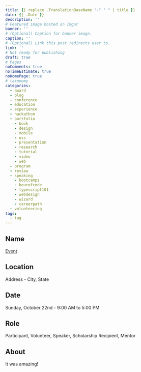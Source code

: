 ```yaml
---
title: {{ replace .TranslationBaseName "-" " " | title }}
date: {{ .Date }}
description: ''
# Featured image hosted on Imgur
banner: ''
# (Optional) Caption for banner image.
caption: ''
# (Optional) Link this post redirects user to.
link: ''
# Not ready for publishing
draft: true
# Pages
noComments: true
noTimeEstimate: true
noHomePage: true
# taxonomy
categories:
  - award
  - blog
  - conference
  - education
  - experience
  - hackathon
  - portfolio
    - book
    - design
    - mobile
    - oss
    - presentation
    - research
    - tutorial
    - video
    - web
  - program
  - review
  - speaking
    - bootcamps
    - hourofcode
    - typescript101
    - webdesign
    - wizard
    - careerpath
  - volunteering
tags:
  - tag
---
```


## Name

[Event](https://google.com)

## Location

Address - City, State

## Date

Sunday, October 22nd - 9:00 AM to 5:00 PM

## Role

Participant, Volunteer, Speaker, Scholarship Recipient, Mentor

## About

It was amazing!
